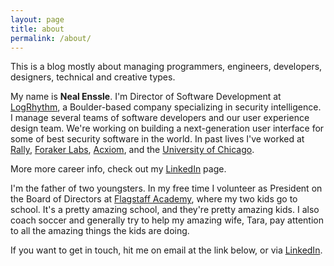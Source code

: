 ```yaml
---
layout: page
title: about
permalink: /about/
---
```


This is a blog mostly about managing programmers, engineers, developers, designers, technical and creative types.

My name is **Neal Enssle**. I'm Director of Software Development at [LogRhythm](http://www.logrhythm.com), a Boulder-based company specializing in security intelligence. I manage several teams of software developers and our user experience design team. We're working on building a next-generation user interface for some of best security software in the world. In past lives I've worked at [Rally](http://rally.com), [Foraker Labs](http://www.foraker.com), [Acxiom](http://acxiom.com), and the [University of Chicago](http://uchicago.edu).

More more career info, check out my [LinkedIn](https://www.linkedin.com/in/nealenssle) page.

I'm the father of two youngsters. In my free time I volunteer as President on the Board of Directors at [Flagstaff Academy](http://flagstaffacademy.org), where my two kids go to school. It's a pretty amazing school, and they're pretty amazing kids. I also coach soccer and generally try to help my amazing wife, Tara, pay attention to all the amazing things the kids are doing.

If you want to get in touch, hit me on email at the link below, or via [LinkedIn](https://www.linkedin.com/in/nealenssle).
